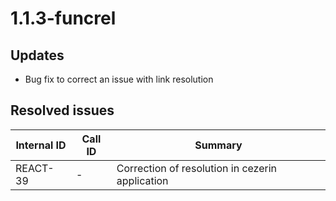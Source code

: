 # 1.1.3-funcrel

## Updates

- Bug fix to correct an issue with link resolution

## Resolved issues

| Internal ID | Call ID | Summary |
| ----------- | ------- | ------- |
| REACT-39 | - | Correction of resolution in cezerin application |

